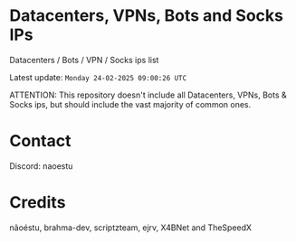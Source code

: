 # Datacenters, VPNs, Bots and Socks IPs
 
Datacenters / Bots / VPN / Socks ips list

Latest update: `Monday 24-02-2025 09:00:26 UTC` 

ATTENTION: This repository doesn't include all Datacenters, VPNs, Bots & Socks ips, 
but should include the vast majority of common ones.

# Contact
Discord: naoestu

# Credits
nãoéstu, brahma-dev, scriptzteam, ejrv, X4BNet and TheSpeedX
